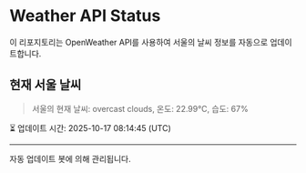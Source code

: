 
# Weather API Status

이 리포지토리는 OpenWeather API를 사용하여 서울의 날씨 정보를 자동으로 업데이트합니다.

## 현재 서울 날씨
> 서울의 현재 날씨: overcast clouds, 온도: 22.99°C, 습도: 67%

⏳ 업데이트 시간: 2025-10-17 08:14:45 (UTC)

---
자동 업데이트 봇에 의해 관리됩니다.
